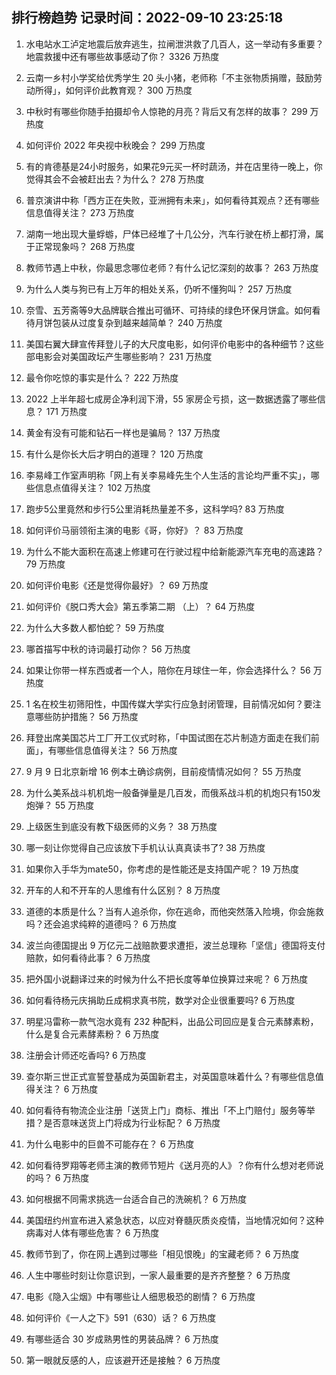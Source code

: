 
## 排行榜趋势 记录时间：2022-09-10 23:25:18
  
  1. 水电站水工泸定地震后放弃逃生，拉闸泄洪救了几百人，这一举动有多重要？地震救援中还有哪些故事感动了你？ 3326 万热度
    
  2. 云南一乡村小学奖给优秀学生 20 头小猪，老师称「不主张物质捐赠，鼓励劳动所得」，如何评价此教育观？ 300 万热度
    
  3. 中秋时有哪些你随手拍摄却令人惊艳的月亮？背后又有怎样的故事？ 299 万热度
    
  4. 如何评价 2022 年央视中秋晚会？ 299 万热度
    
  5. 有的肯德基是24小时服务，如果花9元买一杯时蔬汤，并在店里待一晚上，你觉得其会不会被赶出去？为什么？ 278 万热度
    
  6. 普京演讲中称「西方正在失败，亚洲拥有未来」，如何看待其观点？还有哪些信息值得关注？ 273 万热度
    
  7. 湖南一地出现大量蜉蝣，尸体已经堆了十几公分，汽车行驶在桥上都打滑，属于正常现象吗？ 268 万热度
    
  8. 教师节遇上中秋，你最思念哪位老师？有什么记忆深刻的故事？ 263 万热度
    
  9. 为什么人类与狗已有上万年的相处关系，仍听不懂狗叫？ 257 万热度
    
  10. 奈雪、五芳斋等9大品牌联合推出可循环、可持续的绿色环保月饼盒。如何看待月饼包装从过度复杂到越来越简单？ 240 万热度
    
  11. 美国右翼大肆宣传拜登儿子的大尺度电影，如何评价电影中的各种细节？这些部电影会对美国政坛产生哪些影响？ 231 万热度
    
  12. 最令你吃惊的事实是什么？ 222 万热度
    
  13. 2022 上半年超七成房企净利润下滑，55 家房企亏损，这一数据透露了哪些信息？ 171 万热度
    
  14. 黄金有没有可能和钻石一样也是骗局？ 137 万热度
    
  15. 有什么是你长大后才明白的道理？ 120 万热度
    
  16. 李易峰工作室声明称「网上有关李易峰先生个人生活的言论均严重不实」，哪些信息点值得关注？ 102 万热度
    
  17. 跑步5公里竟然和步行5公里消耗热量差不多，这科学吗? 83 万热度
    
  18. 如何评价马丽领衔主演的电影《哥，你好》？ 83 万热度
    
  19. 为什么不能大面积在高速上修建可在行驶过程中给新能源汽车充电的高速路？ 79 万热度
    
  20. 如何评价电影《还是觉得你最好》？ 69 万热度
    
  21. 如何评价《脱口秀大会》第五季第二期 （上）？ 64 万热度
    
  22. 为什么大多数人都怕蛇？ 59 万热度
    
  23. 哪首描写中秋的诗词最打动你？ 56 万热度
    
  24. 如果让你带一样东西或者一个人，陪你在月球住一年，你会选择什么？ 56 万热度
    
  25. 1 名在校生初筛阳性，中国传媒大学实行应急封闭管理，目前情况如何？要注意哪些防护措施？ 56 万热度
    
  26. 拜登出席美国芯片工厂开工仪式时称，「中国试图在芯片制造方面走在我们前面」，有哪些信息值得关注？ 56 万热度
    
  27. 9 月 9 日北京新增 16 例本土确诊病例，目前疫情情况如何？ 55 万热度
    
  28. 为什么美系战斗机机炮一般备弹量是几百发，而俄系战斗机的机炮只有150发炮弹？ 55 万热度
    
  29. 上级医生到底没有教下级医师的义务？ 38 万热度
    
  30. 哪一刻让你觉得自己应该放下手机认认真真读书了? 38 万热度
    
  31. 如果你入手华为mate50，你考虑的是性能还是支持国产呢？ 19 万热度
    
  32. 开车的人和不开车的人思维有什么区别？ 8 万热度
    
  33. 道德的本质是什么？当有人追杀你，你在逃命，而他突然落入险境，你会施救吗？还会追求纯粹的道德吗？ 6 万热度
    
  34. 波兰向德国提出 9 万亿元二战赔款要求遭拒，波兰总理称「坚信」德国将支付赔款，如何看待此事？ 6 万热度
    
  35. 把外国小说翻译过来的时候为什么不把长度等单位换算过来呢？ 6 万热度
    
  36. 如何看待杨元庆捐助丘成桐求真书院，数学对企业很重要吗? 6 万热度
    
  37. 明星冯雷称一款气泡水竟有 232 种配料，出品公司回应是复合元素酵素粉，什么是复合元素酵素粉？ 6 万热度
    
  38. 注册会计师还吃香吗? 6 万热度
    
  39. 查尔斯三世正式宣誓登基成为英国新君主，对英国意味着什么？有哪些信息值得关注？ 6 万热度
    
  40. 如何看待有物流企业注册「送货上门」商标、推出「不上门赔付」服务等举措？是否意味送货上门将成为行业标配？ 6 万热度
    
  41. 为什么电影中的巨兽不可能存在？ 6 万热度
    
  42. 如何看待罗翔等老师主演的教师节短片《送月亮的人》？你有什么想对老师说的吗？ 6 万热度
    
  43. 如何根据不同需求挑选一台适合自己的洗碗机？ 6 万热度
    
  44. 美国纽约州宣布进入紧急状态，以应对脊髓灰质炎疫情，当地情况如何？这种病毒对人体有哪些危害？ 6 万热度
    
  45. 教师节到了，你在网上遇到过哪些「相见恨晚」的宝藏老师？ 6 万热度
    
  46. 人生中哪些时刻让你意识到，一家人最重要的是齐齐整整？ 6 万热度
    
  47. 电影《隐入尘烟》中有哪些让人细思极恐的剧情？ 6 万热度
    
  48. 如何评价《一人之下》591（630）话？ 6 万热度
    
  49. 有哪些适合 30 岁成熟男性的男装品牌？ 6 万热度
    
  50. 第一眼就反感的人，应该避开还是接触？ 6 万热度
    